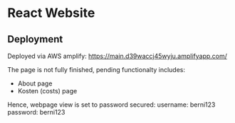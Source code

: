 # React Website

## Deployment
Deployed via AWS amplify: https://main.d39waccj45wyju.amplifyapp.com/

The page is not fully finished, pending functionalty includes: 
- About page
- Kosten (costs) page

Hence, webpage view is set to password secured: 
username: berni123
password: berni123


